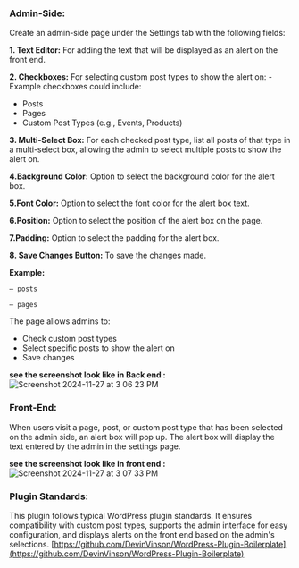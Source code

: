 ### Admin-Side:
Create an admin-side page under the Settings tab with the following fields:

**1. Text  Editor:** For adding the text that will be displayed as an alert on the front end.

**2. Checkboxes:** For selecting custom post types to show the alert on:
    - Example checkboxes could include:
   - Posts
   - Pages
   - Custom Post Types (e.g., Events, Products)
   
**3. Multi-Select Box:** For each checked post type, list all posts of that type in a multi-select box, allowing the admin to select multiple posts to show the alert on.

**4.Background Color:** Option to select the background color for the alert box.

**5.Font Color:** Option to select the font color for the alert box text.

**6.Position:** Option to select the position of the alert box on the page.

**7.Padding:** Option to select the padding for the alert box.

**8. Save Changes Button:** To save the changes made.

**Example:**

    – posts
    
    – pages
The page allows admins to:
- Check custom post types
- Select specific posts to show the alert on
- Save changes
  
**see the screenshot  look like in Back end :** 
![Screenshot 2024-11-27 at 3 06 23 PM](https://github.com/user-attachments/assets/ff3bb55b-3fd4-4976-925a-df1b42951748)

### Front-End:
When users visit a page, post, or custom post type that has been selected on the admin side, an alert box will pop up. The alert box will display the text entered by the admin in the settings page.

**see the screenshot  look like in front end :** 
![Screenshot 2024-11-27 at 3 07 33 PM](https://github.com/user-attachments/assets/6a99b0c7-bd0c-4097-a163-69ba01ca523a)

### Plugin Standards:
This plugin follows typical WordPress plugin standards. It ensures compatibility with custom post types, supports the admin interface for easy configuration, and displays alerts on the front end based on the admin's selections.
[https://github.com/DevinVinson/WordPress-Plugin-Boilerplate](https://github.com/DevinVinson/WordPress-Plugin-Boilerplate)
